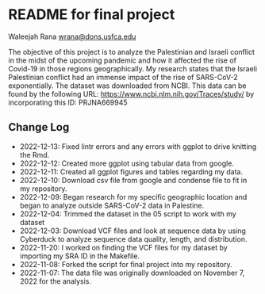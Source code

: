 # README for final project

Waleejah Rana
wrana@dons.usfca.edu

The objective of this project is to analyze the Palestinian and Israeli conflict in the midst of the upcoming pandemic and how it affected the rise of Covid-19 in those regions geographically. 
My research states that the Israeli Palestinian conflict had an immense impact of the rise of SARS-CoV-2 exponentially. The dataset was downloaded from NCBI. 
This data can be found by the following URL: 
https://www.ncbi.nlm.nih.gov/Traces/study/
by incorporating this ID: PRJNA669945

## Change Log

* 2022-12-13: Fixed lintr errors and any errors with ggplot to drive knitting the Rmd.
* 2022-12-12: Created more ggplot using tabular data from google.
* 2022-12-11: Created all ggplot figures and tables regarding my data.
* 2022-12-10: Download csv file from google and condense file to fit in my repository.
* 2022-12-09: Began research for my specific geographic location and began to analyze outside SARS-CoV-2 data in Palestine.
* 2022-12-04: Trimmed the dataset in the 05 script to work with my dataset 
* 2022-12-03: Download VCF files and look at sequence data by using Cyberduck to analyze sequence data quality, length, and distribution.
* 2022-11-20: I worked on finding the VCF files for my dataset by importing my SRA ID in the Makefile.
* 2022-11-08: Forked the script for final project into my repository.
* 2022-11-07: The data file was originally downloaded on November 7, 2022
for the analysis.

